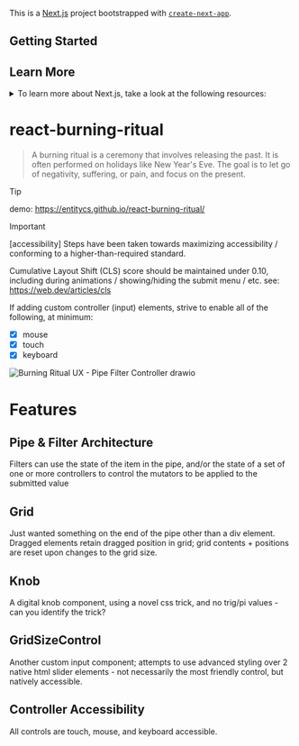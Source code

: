 This is a [Next.js](https://nextjs.org) project bootstrapped with [`create-next-app`](https://github.com/vercel/next.js/tree/canary/packages/create-next-app).

## Getting Started

## Learn More

<details>
<summary>
To learn more about Next.js, take a look at the following resources:
</summary>
First, run the development server:

```bash
npm run dev
# or
yarn dev
# or
pnpm dev
# or
bun dev
```

Open [http://localhost:3000](http://localhost:3000) with your browser to see the result.

You can start editing the page by modifying `app/page.js`. The page auto-updates as you edit the file.
This project uses [`next/font`](https://nextjs.org/docs/app/building-your-application/optimizing/fonts) to automatically optimize and load [Geist](https://vercel.com/font), a new font family for Vercel.

- [Next.js Documentation](https://nextjs.org/docs) - learn about Next.js features and API.
- [Learn Next.js](https://nextjs.org/learn) - an interactive Next.js tutorial.

You can check out [the Next.js GitHub repository](https://github.com/vercel/next.js) - your feedback and contributions are welcome!

## Deploy on Vercel

The easiest way to deploy your Next.js app is to use the [Vercel Platform](https://vercel.com/new?utm_medium=default-template&filter=next.js&utm_source=create-next-app&utm_campaign=create-next-app-readme) from the creators of Next.js.

Check out our [Next.js deployment documentation](https://nextjs.org/docs/app/building-your-application/deploying) for more details.

</details>

# react-burning-ritual

> A burning ritual is a ceremony that involves releasing the past. It is often performed on holidays like New Year's Eve. The goal is to let go of negativity, suffering, or pain, and focus on the present.

> [!TIP]
> demo: <https://entitycs.github.io/react-burning-ritual/>

> [!IMPORTANT]
> [accessibility]
> Steps have been taken towards maximizing accessibility / conforming to a higher-than-required standard.
> 
> Cumulative Layout Shift (CLS) score should be maintained under 0.10, including during animations / showing/hiding the submit menu / etc.  see: https://web.dev/articles/cls
>
>  If adding custom controller (input) elements, strive to enable all of the following, at minimum:
 >
 > - [x] mouse
 > - [x] touch
 > - [x] keyboard

![Burning Ritual UX - Pipe Filter Controller drawio](https://github.com/entitycs/react-burning-ritual/assets/5684374/8b2a2866-d408-4fe3-8c39-cd028f0c0ac8)

# Features

## Pipe & Filter Architecture

Filters can use the state of the item in the pipe, and/or the state of a set of one or more controllers to control the mutators to be applied to the submitted value

## Grid

Just wanted something on the end of the pipe other than a div element.  Dragged elements retain dragged position in grid; grid contents + positions are reset upon changes to the grid size.

## Knob

A digital knob component, using a novel css trick, and no trig/pi values - can you identify the trick?

## GridSizeControl

Another custom input component; attempts to use advanced styling over 2 native html slider elements - not necessarily the most friendly control, but natively accessible.

## Controller Accessibility

All controls are touch, mouse, and keyboard accessible.
